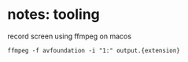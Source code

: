 # notes: tooling

record screen using ffmpeg on macos

```
ffmpeg -f avfoundation -i "1:" output.{extension}
```
